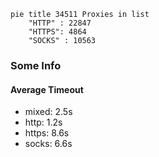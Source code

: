 
```mermaid
pie title 34511 Proxies in list
    "HTTP" : 22847
    "HTTPS": 4864
    "SOCKS" : 10563
```

### Some Info
#### Average Timeout

- mixed: 2.5s
- http: 1.2s
- https: 8.6s
- socks: 6.6s